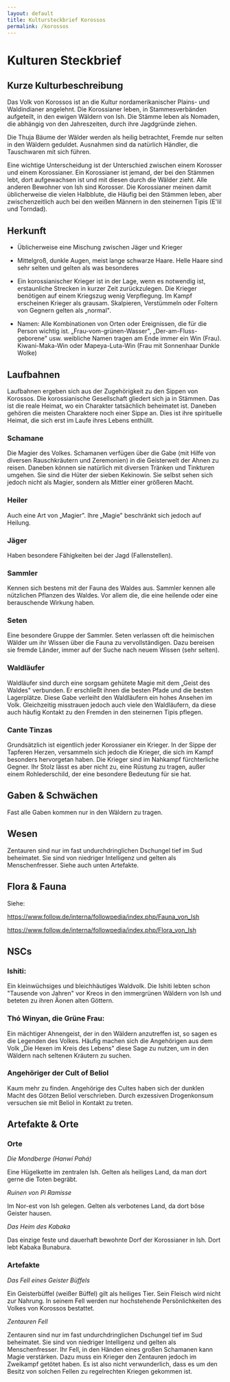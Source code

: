 ```yaml
---
layout: default
title: Kultursteckbrief Korossos
permalink: /korossos
---
```


# Kulturen Steckbrief

## Kurze Kulturbeschreibung 

Das Volk von Korossos ist an die Kultur nordamerikanischer Plains- und
Waldindianer angelehnt. Die Korossianer leben, in Stammesverbänden
aufgeteilt, in den ewigen Wäldern von Ish. Die Stämme leben als Nomaden,
die abhängig von den Jahreszeiten, durch ihre Jagdgründe ziehen.

Die Thuja Bäume der Wälder werden als heilig betrachtet, Fremde nur
selten in den Wäldern geduldet. Ausnahmen sind da natürlich Händler, die
Tauschwaren mit sich führen.

Eine wichtige Unterscheidung ist der Unterschied zwischen einem Korosser
und einem Korossianer. Ein Korossianer ist jemand, der bei den Stämmen
lebt, dort aufgewachsen ist und mit diesen durch die Wälder zieht. Alle
anderen Bewohner von Ish sind Korosser. Die Korossianer meinen damit
üblicherweise die vielen Halbblute, die Häufig bei den Stämmen leben,
aber zwischenzeitlich auch bei den weißen Männern in den steinernen
Tipis (E'lil und Torndad).

## Herkunft 

-   Üblicherweise eine Mischung zwischen Jäger und Krieger

-   Mittelgroß, dunkle Augen, meist lange schwarze Haare. Helle Haare
    sind sehr selten und gelten als was besonderes

-   Ein korossianischer Krieger ist in der Lage, wenn es notwendig ist,
    erstaunliche Strecken in kurzer Zeit zurückzulegen. Die Krieger
    benötigen auf einem Kriegszug wenig Verpflegung. Im Kampf erscheinen
    Krieger als grausam. Skalpieren, Verstümmeln oder Foltern von
    Gegnern gelten als „normal".

-   Namen: Alle Kombinationen von Orten oder Ereignissen, die für die
    Person wichtig ist. „Frau-vom-grünen-Wasser",
    „Der-am-Fluss-geborene" usw. weibliche Namen tragen am Ende immer
    ein Win (Frau). Kiwani-Maka-Win oder Mapeya-Luta-Win (Frau mit
    Sonnenhaar Dunkle Wolke)

## Laufbahnen

Laufbahnen ergeben sich aus der Zugehörigkeit zu den Sippen von
Korossos. Die korossianische Gesellschaft gliedert sich ja in Stämmen.
Das ist die reale Heimat, wo ein Charakter tatsächlich beheimatet ist.
Daneben gehören die meisten Charaktere noch einer Sippe an. Dies ist
ihre spirituelle Heimat, die sich erst im Laufe ihres Lebens enthüllt.

### Schamane

Die Magier des Volkes. Schamanen verfügen über die Gabe (mit Hilfe von
diversen Rauschkräutern und Zeremonien) in die Geisterwelt der Ahnen zu
reisen. Daneben können sie natürlich mit diversen Tränken und Tinkturen
umgehen. Sie sind die Hüter der sieben Kekinowin. Sie selbst sehen sich
jedoch nicht als Magier, sondern als Mittler einer größeren Macht.

### Heiler

Auch eine Art von „Magier". Ihre „Magie" beschränkt sich jedoch auf
Heilung.

### Jäger

Haben besondere Fähigkeiten bei der Jagd (Fallenstellen).

### Sammler

Kennen sich bestens mit der Fauna des Waldes aus. Sammler kennen alle
nützlichen Pflanzen des Waldes. Vor allem die, die eine heilende oder
eine berauschende Wirkung haben.

### Seten

Eine besondere Gruppe der Sammler. Seten verlassen oft die heimischen
Wälder um ihr Wissen über die Fauna zu vervollständigen. Dazu bereisen
sie fremde Länder, immer auf der Suche nach neuem Wissen (sehr selten).

### Waldläufer

Waldläufer sind durch eine sorgsam gehütete Magie mit dem „Geist des
Waldes" verbunden. Er erschließt ihnen die besten Pfade und die besten
Lagerplätze. Diese Gabe verleiht den Waldläufern ein hohes Ansehen im
Volk. Gleichzeitig misstrauen jedoch auch viele den Waldläufern, da
diese auch häufig Kontakt zu den Fremden in den steinernen Tipis
pflegen.

### Cante Tinzas

Grundsätzlich ist eigentlich jeder Korossianer ein Krieger. In der Sippe
der Tapferen Herzen, versammeln sich jedoch die Krieger, die sich im
Kampf besonders hervorgetan haben. Die Krieger sind im Nahkampf
fürchterliche Gegner. Ihr Stolz lässt es aber nicht zu, eine Rüstung zu
tragen, außer einem Rohlederschild, der eine besondere Bedeutung für sie
hat.

## Gaben & Schwächen

Fast alle Gaben kommen nur in den Wäldern zu tragen.

## Wesen

Zentauren sind nur im fast undurchdringlichen Dschungel tief im Sud
beheimatet. Sie sind von niedriger Intelligenz und gelten als
Menschenfresser. Siehe auch unten Artefakte.

## Flora & Fauna

Siehe:

<https://www.follow.de/interna/followpedia/index.php/Fauna_von_Ish>

<https://www.follow.de/interna/followpedia/index.php/Flora_von_Ish>

## NSCs

### Ishiti:

Ein kleinwüchsiges und bleichhäutiges Waldvolk. Die Ishiti lebten schon
\"Tausende von Jahren\" vor Kreos in den immergrünen Wäldern von Ish und
beteten zu ihren Äonen alten Göttern.

### Thó Winyan, die Grüne Frau:

Ein mächtiger Ahnengeist, der in den Wäldern anzutreffen ist, so sagen
es die Legenden des Volkes. Häufig machen sich die Angehörigen aus dem
Volk „Die Hexen im Kreis des Lebens" diese Sage zu nutzen, um in den
Wäldern nach seltenen Kräutern zu suchen.

### Angehöriger der Cult of Beliol

Kaum mehr zu finden. Angehörige des Cultes haben sich der dunklen Macht
des Götzen Beliol verschrieben. Durch exzessiven Drogenkonsum versuchen
sie mit Beliol in Kontakt zu treten.

## Artefakte & Orte

### Orte

*Die Mondberge (Hanwí Pahá)*

Eine Hügelkette im zentralen Ish. Gelten als heiliges Land, da man dort
gerne die Toten begräbt.

*Ruinen von Pi Ramisse*

Im Nor-est von Ish gelegen. Gelten als verbotenes Land, da dort böse
Geister hausen.

*Das Heim des Kabaka*

Das einzige feste und dauerhaft bewohnte Dorf der Korossianer in Ish.
Dort lebt Kabaka Bunabura.

### Artefakte

*Das Fell eines Geister Büffels*

Ein Geisterbüffel (weißer Büffel) gilt als heiliges Tier. Sein Fleisch
wird nicht zur Nahrung. In seinem Fell werden nur hochstehende
Persönlichkeiten des Volkes von Korossos bestattet.

*Zentauren Fell*

Zentauren sind nur im fast undurchdringlichen Dschungel tief im Sud
beheimatet. Sie sind von niedriger Intelligenz und gelten als
Menschenfresser. Ihr Fell, in den Händen eines großen Schamanen kann
Magie verstärken. Dazu muss ein Krieger den Zentauren jedoch im
Zweikampf getötet haben. Es ist also nicht verwunderlich, dass es um den
Besitz von solchen Fellen zu regelrechten Kriegen gekommen ist.
